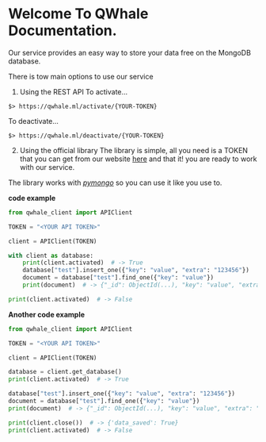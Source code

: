 # Welcome To QWhale Documentation.

Our service provides an easy way to store your data free on the MongoDB database.

There is tow main options to use our service
1) Using the REST API
To activate...
```
$> https://qwhale.ml/activate/{YOUR-TOKEN}
```
To deactivate...
```
$> https://qwhale.ml/deactivate/{YOUR-TOKEN}
```

2) Using the official library
The library is simple, all you need is a TOKEN that you can get from our website [here](http://qwhale.ml)
and that it! you are ready to work with our service.

The library works with [_pymongo_](https://github.com/mongodb/mongo-python-driver) so you can use it like you use to.

**code example**
```python
from qwhale_client import APIClient

TOKEN = "<YOUR API TOKEN>"

client = APIClient(TOKEN)

with client as database:
    print(client.activated)  # -> True
    database["test"].insert_one({"key": "value", "extra": "123456"})
    document = database["test"].find_one({"key": "value"})
    print(document)  # -> {"_id": ObjectId(...), "key": "value", "extra": "123456"}

print(client.activated)  # -> False
```

**Another code example**
```python
from qwhale_client import APIClient

TOKEN = "<YOUR API TOKEN>"

client = APIClient(TOKEN)

database = client.get_database()
print(client.activated)  # -> True

database["test"].insert_one({"key": "value", "extra": "123456"})
document = database["test"].find_one({"key": "value"})
print(document)  # -> {"_id": ObjectId(...), "key": "value", "extra": "123456"}

print(client.close())  # -> {'data_saved': True}
print(client.activated)  # -> False
```
